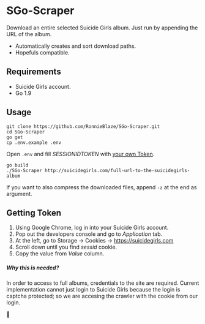 # SGo-Scraper
Download an entire selected Suicide Girls album.
Just run by appending the URL of the album.
- Automatically creates and sort download paths.
- Hopefuls compatible.

## Requirements
- Suicide Girls account.
- Go 1.9

## Usage
```
git clone https://github.com/RonnieBlaze/SGo-Scraper.git
cd SGo-Scraper
go get
cp .env.example .env
```

Open `.env` and fill _SESSIONIDTOKEN_ with [your own Token](#getting-token).

```
go build
./SGo-Scraper http://suicidegirls.com/full-url-to-the-suicidegirls-album
```

If you want to also compress the downloaded files, append `-z` at the end as argument.

## Getting Token
1. Using Google Chrome, log in into your Suicide Girls account.
2. Pop out the developers console and go to _Application_ tab.
3. At the left, go to Storage -> Cookies -> https://suicidegirls.com
4. Scroll down until you find _sessid_ cookie.
5. Copy the value from _Value_ column.

##### Why this is needed?
In order to access to full albums, credentials to the site are required.
Current implementation cannot just login to Suicide Girls because the login is captcha protected; so we are accesing the crawler with the cookie from our login.

🍻
